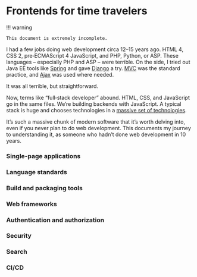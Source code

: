<!--
SPDX-FileCopyrightText: Copyright 2017-2024, Douglas Myers-Turnbull
SPDX-PackageHomePage: https://dmyersturnbull.github.io
SPDX-License-Identifier: CC-BY-SA-4.0
-->

# Frontends for time travelers

!!! warning

    This document is extremely incomplete.

I had a few jobs doing web development circa 12–15 years ago.
HTML 4, CSS 2, pre‐ECMAScript 4 JavaScript, and PHP, Python, or ASP.
These languages – especially PHP and ASP – were terrible.
On the side, I tried out Java EE tools like [Spring](https://spring.io) and gave
[Django](https://www.djangoproject.com/) a try.
[MVC](https://en.wikipedia.org/wiki/Model%E2%80%93view%E2%80%93controller) was the standard practice,
and [Ajax](<https://en.wikipedia.org/wiki/Ajax_(programming)>) was used where needed.

It was all terrible, but straightforward.

Now, terms like “full‐stack developer” abound.
HTML, CSS, and JavaScript go in the same files. We’re building backends with JavaScript.
A typical stack is huge and chooses technologies in a
[massive set of technologies](https://res.cloudinary.com/practicaldev/image/fetch/s--4RIwaNsa--/c_limit%2Cf_auto%2Cfl_progressive%2Cq_auto%2Cw_880/https://thepracticaldev.s3.amazonaws.com/i/am1x3w193daubmywq13d.jpg).

It’s such a massive chunk of modern software that it’s worth delving into, even if you never plan to do web development.
This documents my journey to understanding it, as someone who hadn’t done web development in 10 years.

### Single-page applications

### Language standards

### Build and packaging tools

### Web frameworks

### Authentication and authorization

### Security

### Search

### CI/CD
